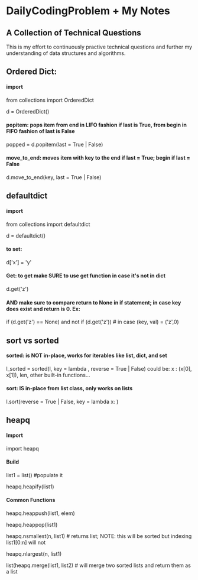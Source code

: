 # DailyCodingProblem + My Notes
## A Collection of Technical Questions

This is my effort to continuously practive technical questions and further my understanding of data structures and algorithms.

## Ordered Dict:
#### import
from collections import OrderedDict

d = OrderedDict()
#### popitem: pops item from end in LIFO fashion if last is True, from begin in FIFO fashion of last is False
popped = d.popitem(last = True | False)
#### move_to_end: moves item with key to the end if last = True; begin if last = False
d.move_to_end(key, last = True | False)

## defaultdict
#### import
from collections import defaultdict

d = defaultdict()
#### to set:
d['x'] = 'y'
#### Get: to get make SURE to use get function in case it's not in dict
d.get('z')
#### AND make sure to compare return to None in if statement; in case key does exist and return is 0. Ex:
if (d.get('z') == None) and not if (d.get('z')) # in case (key, val) = ('z',0)

## sort vs sorted
#### sorted: is NOT in-place, works for iterables like list, dict, and set
l_sorted = sorted(l, key = lambda <fxn>, reverse = True | False)
<fxn> could be: x : (x[0], x[1]), len, other built-in functions...

#### sort: IS in-place from list class, only works on lists
l.sort(reverse = True | False, key = lambda x: <fxn>)

## heapq
#### Import
import heapq
#### Build
list1 = list() #populate it

heapq.heapify(list1)
#### Common Functions
heapq.heappush(list1, elem)

heapq.heappop(list1)

heapq.nsmallest(n, list1) # returns list; NOTE: this will be sorted but indexing list1[0:n] will not

heapq.nlargest(n, list1) 

list(heapq.merge(list1, list2) # will merge two sorted lists and return them as a list
